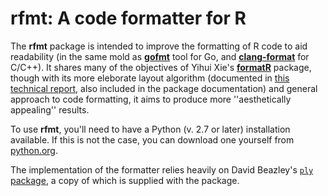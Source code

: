 # **rfmt**: A code formatter for R

The **rfmt** package is intended to improve the formatting of R code to aid readability (in the same mold as [**gofmt**](https://golang.org/cmd/gofmt/) tool
for Go, and [**clang-format**](http://clang.llvm.org/docs/ClangFormat.html) for
C/C++). It shares many of the objectives of Yihui Xie's [**formatR**](https://cran.r-project.org/web/packages/formatR/index.html) package, though with its more eleborate layout algorithm (documented in [this technical report](http://research.google.com/pubs/pub44667.html), also included in the package documentation) and general approach to code formatting, it aims to produce more ''aesthetically appealing'' results.

To use **rfmt**, you'll need to have a Python (v. 2.7 or later) installation available. If this is not the case, you can download one yourself from [python.org](https://www.python.org/downloads/release/python-2711/).

The implementation of the formatter relies heavily on David Beazley's [`ply` package](http://www.dabeaz.com/ply/), a copy of which is supplied with the package.
